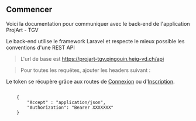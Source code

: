 ## Commencer

Voici la documentation pour communiquer avec le back-end de l'application ProjArt - TGV

Le back-end utilise le framework Laravel et respecte le mieux possible les conventions d'une REST API

> L'url de base est https://projart-tgv.pingouin.heig-vd.ch/api

> Pour toutes les requêtes, ajouter les headers suivant : 

Le token se récupère grâce aux routes de [Connexion](01_Authentification/02_Connexion.md) ou d'[Inscription](01_Authentification/01_Inscription.md).

```

    {
        "Accept" : "application/json",
        "Authorization": "Bearer XXXXXXX"
    }

```
